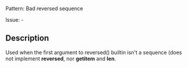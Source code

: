 Pattern: Bad reversed sequence

Issue: -

## Description

Used when the first argument to reversed() builtin isn't a sequence (does not implement __reversed__, nor __getitem__ and __len__.